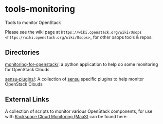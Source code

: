 # tools-monitoring

Tools to monitor OpenStack

Please see the wiki page at `https://wiki.openstack.org/wiki/Osops <https://wiki.openstack.org/wiki/Osops>`_ for other osops tools & repos.

## Directories

[monitoring-for-openstack/](monitoring-for-openstack): a python application to help do some monitoring for OpenStack Clouds

[sensu-plugins/](sensu-plugins): A collection of [sensu][sensu] specific plugins to help monitor OpenStack Clouds

## External Links

A collection of scripts to monitor various OpenStack components, for use with [Rackspace Cloud Monitoring (MaaS)][maas] can be found here:


[sensu]: https://sensuapp.org/
[maas]: https://github.com/rcbops/rpc-maas
